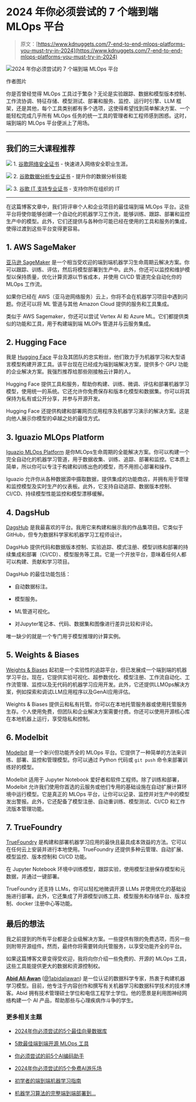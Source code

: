 # 2024 年你必须尝试的 7 个端到端 MLOps 平台

> 原文：[https://www.kdnuggets.com/7-end-to-end-mlops-platforms-you-must-try-in-2024](https://www.kdnuggets.com/7-end-to-end-mlops-platforms-you-must-try-in-2024)

![2024 年你必须尝试的 7 个端到端 MLOps 平台](../Images/14275e8f7e1f71492698efbca7c42187.png)

作者图片

你是否曾经觉得 MLOps 工具过于繁杂？无论是实验跟踪、数据和模型版本控制、工作流协调、特征存储、模型测试、部署和服务、监控、运行时引擎、LLM 框架，还是其他，每个工具类别都有多个选项，这使得希望找到简单解决方案、一个能轻松完成几乎所有 MLOps 任务的统一工具的管理者和工程师感到困惑。这时，端到端的 MLOps 平台便派上了用场。

* * *

## 我们的三大课程推荐

![](../Images/0244c01ba9267c002ef39d4907e0b8fb.png) 1\. [谷歌网络安全证书](https://www.kdnuggets.com/google-cybersecurity) - 快速进入网络安全职业生涯。

![](../Images/e225c49c3c91745821c8c0368bf04711.png) 2\. [谷歌数据分析专业证书](https://www.kdnuggets.com/google-data-analytics) - 提升你的数据分析技能

![](../Images/0244c01ba9267c002ef39d4907e0b8fb.png) 3\. [谷歌 IT 支持专业证书](https://www.kdnuggets.com/google-itsupport) - 支持你所在组织的 IT

* * *

在这篇博客文章中，我们将评审个人和企业项目的最佳端到端 MLOps 平台。这些平台将使你能够创建一个自动化的机器学习工作流，能够训练、跟踪、部署和监控生产中的模型。此外，它们还提供与各种你可能已经在使用的工具和服务的集成，使得过渡到这些平台变得更容易。

## 1\. AWS SageMaker

[亚马逊 SageMaker](https://aws.amazon.com/sagemaker/) 是一个相当受欢迎的端到端机器学习生命周期云解决方案。你可以跟踪、训练、评估，然后将模型部署到生产中。此外，你还可以监控和维护模型以保持质量，优化计算资源以节省成本，并使用 CI/CD 管道完全自动化你的 MLOps 工作流。

如果你已经在 AWS（亚马逊网络服务）云上，你将不会在机器学习项目中遇到问题。你还可以将 ML 管道与其他 Amazon Cloud 提供的服务和工具集成。

类似于 AWS Sagemaker，你还可以尝试 Vertex AI 和 Azure ML。它们都提供类似的功能和工具，用于构建端到端 MLOPs 管道并与云服务集成。

## 2\. Hugging Face

我是 [Hugging Face](https://huggingface.co/) 平台及其团队的忠实粉丝，他们致力于为机器学习和大型语言模型构建开源工具。该平台现在已经成为端到端解决方案，提供多个 GPU 功能的企业解决方案。我强烈推荐给那些刚接触云计算的人。

Hugging Face 提供工具和服务，帮助你构建、训练、微调、评估和部署机器学习模型，使用统一的系统。它还允许你免费保存和版本化模型和数据集。你可以将其保持为私有或公开分享，并参与开源开发。

Hugging Face 还提供构建和部署网页应用程序及机器学习演示的解决方案。这是向他人展示你模型的卓越之处的最佳方式。

## 3\. Iguazio MLOps Platform

[Iguazio MLOps Platform](https://www.iguazio.com/platform/) 是你MLOps生命周期的全能解决方案。你可以构建一个完全自动化的机器学习管道，用于数据收集、训练、追踪、部署和监控。它本质上简单，所以你可以专注于构建和训练出色的模型，而不用担心部署和操作。

Iguazio 允许你从各种数据源中摄取数据，提供集成的功能商店，并拥有用于管理和监控模型及实时生产的仪表板。此外，它支持自动追踪、数据版本控制、CI/CD、持续模型性能监控和模型漂移缓解。

## 4\. DagsHub

[DagsHub](https://dagshub.com/) 是我最喜欢的平台。我用它来构建和展示我的作品集项目。它类似于GitHub，但专为数据科学家和机器学习工程师设计。

DagsHub 提供代码和数据版本控制、实验追踪、模式注册、模型训练和部署的持续集成和部署（CI/CD）、模型服务等工具。它是一个开放平台，意味着任何人都可以构建、贡献和学习项目。

DagsHub 的最佳功能包括：

+   自动数据标注。

+   模型服务。

+   ML管道可视化。

+   对Jupyter笔记本、代码、数据集和图像进行差异比较和评论。

唯一缺少的就是一个专门用于模型推理的计算实例。

## 5\. Weights & Biases

[Weights & Biases](https://wandb.ai/site) 起初是一个实验性的追踪平台，但已发展成一个端到端的机器学习平台。现在，它提供实验可视化、超参数优化、模型注册、工作流自动化、工作流管理、监控以及无代码的机器学习应用开发。此外，它还提供LLMOps解决方案，例如探索和调试LLM应用程序以及GenAI应用评估。

Weights & Biases 提供云和私有托管。你可以在本地托管服务器或使用托管服务生存。个人使用免费，但团队和企业解决方案需要付费。你还可以使用开源核心库在本地机器上运行，享受隐私和控制。

## 6\. Modelbit

[Modelbit](https://www.modelbit.com/) 是一个新兴但功能齐全的 MLOps 平台。它提供了一种简单的方法来训练、部署、监控和管理模型。你可以通过 Python 代码或 `git push` 命令来部署训练好的模型。

Modelbit 适用于 Jupyter Notebook 爱好者和软件工程师。除了训练和部署，Modelbit 允许我们使用你首选的云服务或他们专用的基础设施在自动扩展计算环境中运行模型。它是真正的 MLOps 平台，让你可以记录、监控并对生产中的模型发出警报。此外，它还配备了模型注册、自动重训练、模型测试、CI/CD 和工作流版本管理功能。

## 7\. TrueFoundry

[TrueFoundry](https://www.truefoundry.com) 是构建和部署机器学习应用的最快且最具成本效益的方法。它可以在任何云上安装并进行本地使用。TrueFoundry 还提供多种云管理、自动扩展、模型监控、版本控制和 CI/CD 功能。

在 Jupyter Notebook 环境中训练模型，跟踪实验，使用模型注册保存模型和元数据，并通过一键部署。

TrueFoundry 还支持 LLMs，你可以轻松地微调开源 LLMs 并使用优化的基础设施进行部署。此外，它还集成了开源模型训练工具、模型服务和存储平台、版本控制、docker 注册中心等功能。

## 最后的想法

我之前提到的所有平台都是企业级解决方案。一些提供有限的免费选项，而另一些则附带开源组件。然而，最终你将需要转向托管服务，以享受功能齐全的平台。

如果这篇博客文章变得受欢迎，我将向你介绍一些免费的、开源的 MLOps 工具，这些工具能提供更大的数据和资源控制权。

[](https://www.polywork.com/kingabzpro)****[Abid Ali Awan](https://www.polywork.com/kingabzpro)**** ([@1abidaliawan](https://www.linkedin.com/in/1abidaliawan)) 是一位认证的数据科学专家，热衷于构建机器学习模型。目前，他专注于内容创作和撰写有关机器学习和数据科学技术的技术博客。Abid 拥有技术管理硕士学位和电信工程学士学位。他的愿景是利用图神经网络构建一个 AI 产品，帮助那些与心理疾病作斗争的学生。

### 更多相关主题

+   [2024年你必须尝试的5个最佳向量数据库](https://www.kdnuggets.com/the-5-best-vector-databases-you-must-try-in-2024)

+   [5款最佳端到端开源 MLOps 工具](https://www.kdnuggets.com/5-best-end-to-end-open-source-mlops-tools)

+   [你必须尝试的前5个AI编码助手](https://www.kdnuggets.com/top-5-ai-coding-assistants-you-must-try)

+   [2024年你必须尝试的5个免费AI游乐场](https://www.kdnuggets.com/5-free-ai-playgrounds-for-you-to-try-in-2024)

+   [初学者的端到端机器学习指南](https://www.kdnuggets.com/2021/12/beginner-guide-end-end-machine-learning.html)

+   [机器学习算法的完整端到端部署到…](https://www.kdnuggets.com/2021/12/deployment-machine-learning-algorithm-live-production-environment.html)
